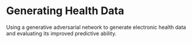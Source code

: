 # Generating Health Data
Using a generative adversarial network to generate electronic health data and evaluating its improved predictive ability.
